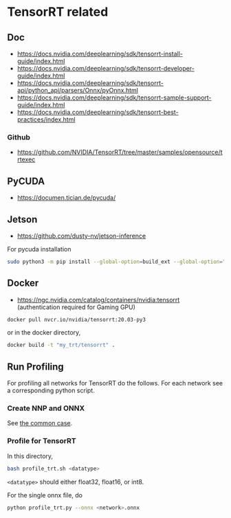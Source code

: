 # TensorRT related


## Doc
- https://docs.nvidia.com/deeplearning/sdk/tensorrt-install-guide/index.html
- https://docs.nvidia.com/deeplearning/sdk/tensorrt-developer-guide/index.html
- https://docs.nvidia.com/deeplearning/sdk/tensorrt-api/python_api/parsers/Onnx/pyOnnx.html
- https://docs.nvidia.com/deeplearning/sdk/tensorrt-sample-support-guide/index.html
- https://docs.nvidia.com/deeplearning/sdk/tensorrt-best-practices/index.html

### Github
- https://github.com/NVIDIA/TensorRT/tree/master/samples/opensource/trtexec

## PyCUDA
- https://documen.tician.de/pycuda/

## Jetson
- https://github.com/dusty-nv/jetson-inference

For pycuda installation

```bash
sudo python3 -m pip install --global-option=build_ext --global-option="-I/usr/local/cuda-10.0/targets/aarch64-linux/include/" --global-option="-L/usr/local/cuda-10.0/targets/aarch64-linux/lib/" pycuda
```

## Docker
- https://ngc.nvidia.com/catalog/containers/nvidia:tensorrt (authentication required for Gaming GPU)

```bash
docker pull nvcr.io/nvidia/tensorrt:20.03-py3
```

or in the docker directory, 

```bash
docker build -t "my_trt/tensorrt" .
```

## Run Profiling

For profiling all networks for TensorRT do the follows. For each network see 
a corresponding python script.


### Create NNP and ONNX

See [the common case](../benchmark_nets/README.md).

### Profile for TensorRT

In this directory, 

```bash
bash profile_trt.sh <datatype>
```

`<datatype>` should either float32, float16, or int8.

For the single onnx file, do 

```bash
python profile_trt.py --onnx <network>.onnx 
```
